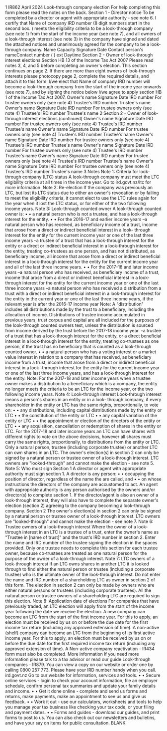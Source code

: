1 IR862 April 2024 Look-through company election For help completing this form please read the notes on the back. Section 1 - Director notice To be completed by a director or agent with appropriate authority - see note 6. I certify that Name of company IRD number (8 digit numbers start in the second box. ) meets the eligibility criteria to be a look-through company (see note 1) from the start of the income year (see note 7), and all owners of a look-through interest (see note 3) in the company have signed and dated the attached notices and unanimously agreed for the company to be a look-through company. Name Capacity Signature Date Contact person's nameContact number ( ) ext Daytime Section 2 - Owner of look-through interest elections Section HB 13 of the Income Tax Act 2007 Please read notes 3, 4, and 5 before completing an owner's election. This section continues on page 2. If there are more than eight owners of look-through interests please photocopy page 2, complete the required details, and attach it to this form. I/we elect that Name of company IRD number will become a look-through company from the start of the income year onwards (see note 7), and by signing the notice below I/we agree to apply section HB 1 of the Income Tax Act 2007. Owner's name Signature Date IRD number For trustee owners only (see note 4) Trustee's IRD number Trustee's name Owner's name Signature Date IRD number For trustee owners only (see note 4) Trustee's IRD number Trustee's name 2 Section 2 - Owner of look-through interest elections (continued) Owner's name Signature Date IRD number For trustee owners only (see note 4) Trustee's IRD number Trustee's name Owner's name Signature Date IRD number For trustee owners only (see note 4) Trustee's IRD number Trustee's name Owner's name Signature Date IRD number For trustee owners only (see note 4) Trustee's IRD number Trustee's name Owner's name Signature Date IRD number For trustee owners only (see note 4) Trustee's IRD number Trustee's name Owner's name Signature Date IRD number For trustee owners only (see note 4) Trustee's IRD number Trustee's name Owner's name Signature Date IRD number For trustee owners only (see note 4) Trustee's IRD number Trustee's name 3 Notes Note 1: Criteria for look-through company (LTC) status A look-through company must meet the LTC eligibility criteria at all times in the income year. Go to ird.govt.nz/ltc for more information. Note 2: Re-election If the company was previously an LTC, but lost its LTC status due to either an owner's revocation or by failing to meet the eligibility criteria, it cannot elect to use the LTC rules again for the year when it lost the LTC status, or for either of the two following income years. Note 3: Look-through counted owner A look-through counted owner is: • • a natural person who is not a trustee, and has a look-through interest for the entity. • • For the 2016-17 and earlier income years –a natural person who has received, as beneficiary income of a trust, income that arose from a direct or indirect beneficial interest in a look- through interest for the entity for the current income year or one of the last three income years –a trustee of a trust that has a look-through interest for the entity or a direct or indirect beneficial interest in a look-through interest for the entity, treating co-trustees as one person, and has not distributed, as beneficiary income, all income that arose from a direct or indirect beneficial interest in a look-through interest for the entity for the current income year and all of the last three income years. • • For the 2017-18 and later income years –a natural person who has received, as beneficiary income of a trust, income that arose from a direct or indirect beneficial interest in a look- through interest for the entity for the current income year or one of the last three income years –a natural person who has received a distribution from a trust with a direct or indirect beneficial interest in a look-through interest for the entity in the current year or one of the last three income years, if the relevant year is after the 2016-17 income year Note: A "distribution" includes all distributions made by the trust to a beneficiary, including the allocation of income. Distributions of trustee income accumulated in previous years, trust corpus and capital are all included for the purposes of the look-through counted owners test, unless the distribution is sourced from income derived by the trust before the 2017-18 income year. –a trustee of a trust that has a look-through interest for the entity, or a direct beneficial interest in a look-through interest for the entity, treating co-trustees as one person, if the trust has no beneficiary that is counted as a look-through counted owner. • • a natural person who has a voting interest or a market value interest in relation to a company that has received, as beneficiary income from a trust, income that arose from a direct or indirect beneficial interest in a look- through interest for the entity for the current income year or one of the last three income years, and has a look-through interest for the entity. Note: For the 2017-18 and later income years when a trustee owner makes a distribution to a beneficiary which is a company, the entity no longer meets the criteria to be an LTC for the income year, or the two following income years. Note 4: Look-through interest Look-through interest means a person's shares in an entity or in a look- through company, if every shareholder in the entity or LTC has the same rights, proportionally, to vote on: • • any distributions, including capital distributions made by the entity or LTC • • the constitution of the entity or LTC • • any capital variation of the entity or LTC • • the appointment or election of the directors of the entity or LTC • • any acquisition, cancellation or redemption of shares in the entity or LTC. For the 2017-18 and later income years an LTC can have shares with different rights to vote on the above decisions, however all shares must carry the same rights, proportionally, to distributions from the entity or LTC. Only a natural person, trustee (including corporate trustee) or another LTC can own shares in an LTC. The owner's election(s) in section 2 can only be signed by a natural person or trustee owner of a look-through interest. LTC owners are "looked-through" and cannot make the election - see note 5. Note 5: Who must sign Section 1 A director or agent with appropriate authority must sign section 1. A director is any person: • • occupying the position of director, regardless of the name the are called, and • • on whose instructions the directors of the company are accustomed to act. An agent with appropriate authority is any person authorised by the owners and/or director(s) to complete section 1. If the director/agent is also an owner of a look-through interest, they will also have to complete the separate owner's election (section 2) agreeing to the company becoming a look-through company. Section 2 The owner's election(s) in section 2 can only be signed by a natural person or trustee owner of a look-through interest. LTC owners are "looked-through" and cannot make the election - see note 7. Note 6: Trustee owners of a look-through interest Where the owner of a look-through interest in an LTC is a trustee of a trust, enter the owner's name as "Trustee in \[name of trust\]" and the trust's IRD number in section 2. Enter the name and IRD number of the trustee signing the election in the spaces provided. Only one trustee needs to complete this section for each trustee owner, because co-trustees are treated as one natural person for the purpose of the owner of a look-through interest. Note 7: LTC owners of a look-through interest If an LTC owns shares in another LTC it is looked through to find either the natural person or trustee (including a corporate trustee) who is the ultimate owner of the look-through interest. Do not enter the name and IRD number of a shareholding LTC as owner in section 2 of this form. The election in section 2 can only be made by owners who are either natural persons or trustees (including corporate trustees). All the natural person or trustee owners of a shareholding LTC are required to sign this election. Note 8: Application date of elections For companies that have previously traded, an LTC election will apply from the start of the income year following the date we receive the election. A new company can become an LTC from the start of the first income year. For this to apply, an election must be received by us on or before the due date for the first income tax return (including any approved extension of time). A non-active (shelf) company can become an LTC from the beginning of its first active income year. For this to apply, an election must be received by us on or before the due date for the first required income tax return (including any approved extension of time). A Non-active company reactivation - IR434 form must also be completed. More information If you need more information please talk to a tax advisor or read our guide Look-through companies - IR879. You can view a copy on our website or order one by calling 0800 257 773. Please have your IRD number handy when you call. ird.govt.nz Go to our website for information, services and tools. • • Secure online services - login to check your account information, file an employer schedule, confirm personal tax summaries and update your family details and income. • • Get it done online - complete and send us forms and returns, make payments, make an appointment to see us and give us feedback. • • Work it out - use our calculators, worksheets and tools to help you manage your tax business like checking your tax code, or your filing and payment dates. • • Forms and guides - download our guides, and print forms to post to us. You can also check out our newsletters and bulletins, and have your say on items for public consultation. BLANK